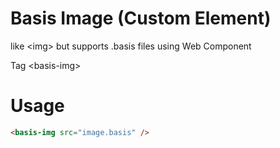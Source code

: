 # Basis Image (Custom Element)

like &lt;img> but supports .basis files using Web Component

Tag &lt;basis-img>

# Usage

```html
<basis-img src="image.basis" />
```